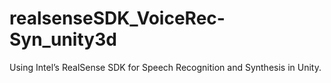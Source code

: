 # realsenseSDK_VoiceRec-Syn_unity3d
Using Intel’s RealSense SDK for Speech Recognition and Synthesis in Unity.
